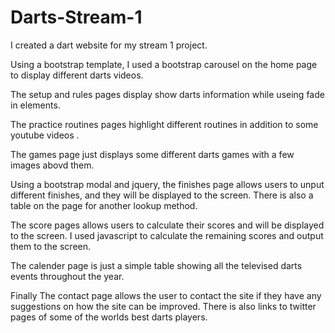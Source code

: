 # Darts-Stream-1

I created a dart website for my stream 1 project.

Using a bootstrap template, I used a bootstrap carousel on the home page to display different darts videos.

The setup and rules pages display show darts information while useing fade in elements.

The practice routines pages highlight different routines in addition to some youtube videos .

The games page just displays some different darts games with a few images abovd them.

Using a bootstrap modal and jquery, the finishes page allows users to unput different finishes, and they will be displayed to the screen. There is also a table on the page for another lookup method.

The score pages allows users to calculate their scores and will be displayed to the screen. I used javascript to calculate the remaining scores and output them to the screen.

The calender page is just a simple table showing all the televised darts events throughout the year.

Finally The contact page allows the user to contact the site if they have any suggestions on how the site can be improved. There is also links to twitter pages of some of the worlds best darts players.
